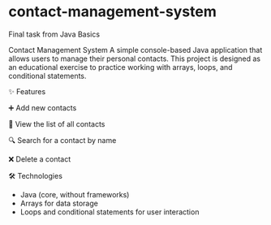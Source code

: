# contact-management-system
Final task from Java Basics

Contact Management System
A simple console-based Java application that allows users to manage their personal contacts.
This project is designed as an educational exercise to practice working with arrays, loops, and conditional statements.

✨ Features

➕ Add new contacts

📃 View the list of all contacts

🔍 Search for a contact by name

❌ Delete a contact


🛠️ Technologies
 - Java (core, without frameworks)
 - Arrays for data storage
 - Loops and conditional statements for user interaction
